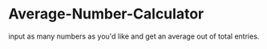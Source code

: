 # Average-Number-Calculator
input as many numbers as you'd like and get an average out of total entries.  

